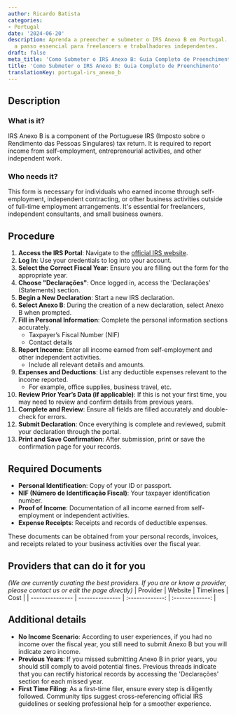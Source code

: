 ```yaml
---
author: Ricardo Batista
categories:
- Portugal
date: '2024-06-20'
description: Aprenda a preencher e submeter o IRS Anexo B em Portugal. Guia passo
  a passo essencial para freelancers e trabalhadores independentes.
draft: false
meta_title: 'Como Submeter o IRS Anexo B: Guia Completo de Preenchimento'
title: 'Como Submeter o IRS Anexo B: Guia Completo de Preenchimento'
translationKey: portugal-irs_anexo_b
---
```



## Description
### What is it?
IRS Anexo B is a component of the Portuguese IRS (Imposto sobre o Rendimento das Pessoas Singulares) tax return. It is required to report income from self-employment, entrepreneurial activities, and other independent work.

### Who needs it?
This form is necessary for individuals who earned income through self-employment, independent contracting, or other business activities outside of full-time employment arrangements. It's essential for freelancers, independent consultants, and small business owners.

## Procedure
1. **Access the IRS Portal**: Navigate to the [official IRS website](https://www.portaldasfinancas.gov.pt).
2. **Log In**: Use your credentials to log into your account.
3. **Select the Correct Fiscal Year**: Ensure you are filling out the form for the appropriate year.
4. **Choose "Declarações"**: Once logged in, access the ‘Declarações’ (Statements) section.
5. **Begin a New Declaration**: Start a new IRS declaration.
6. **Select Anexo B**: During the creation of a new declaration, select Anexo B when prompted.
7. **Fill in Personal Information**: Complete the personal information sections accurately.
    - Taxpayer’s Fiscal Number (NIF)
    - Contact details
8. **Report Income**: Enter all income earned from self-employment and other independent activities.
    - Include all relevant details and amounts.
9. **Expenses and Deductions**: List any deductible expenses relevant to the income reported.
    - For example, office supplies, business travel, etc.
10. **Review Prior Year’s Data (if applicable)**: If this is not your first time, you may need to review and confirm details from previous years.
11. **Complete and Review**: Ensure all fields are filled accurately and double-check for errors.
12. **Submit Declaration**: Once everything is complete and reviewed, submit your declaration through the portal.
13. **Print and Save Confirmation**: After submission, print or save the confirmation page for your records.

## Required Documents
- **Personal Identification**: Copy of your ID or passport.
- **NIF (Número de Identificação Fiscal)**: Your taxpayer identification number.
- **Proof of Income**: Documentation of all income earned from self-employment or independent activities.
- **Expense Receipts**: Receipts and records of deductible expenses.

These documents can be obtained from your personal records, invoices, and receipts related to your business activities over the fiscal year.

## Providers that can do it for you
_(We are currently curating the best providers. If you are or know a provider, please contact us or edit the page directly)_
| Provider        |     Website     |     Timelines    |       Cost      |
| --------------- | --------------- |  :-------------: | :-------------: |

## Additional details
- **No Income Scenario**: According to user experiences, if you had no income over the fiscal year, you still need to submit Anexo B but you will indicate zero income.
- **Previous Years**: If you missed submitting Anexo B in prior years, you should still comply to avoid potential fines. Previous threads indicate that you can rectify historical records by accessing the 'Declarações' section for each missed year.
- **First Time Filing**: As a first-time filer, ensure every step is diligently followed. Community tips suggest cross-referencing official IRS guidelines or seeking professional help for a smoother experience.